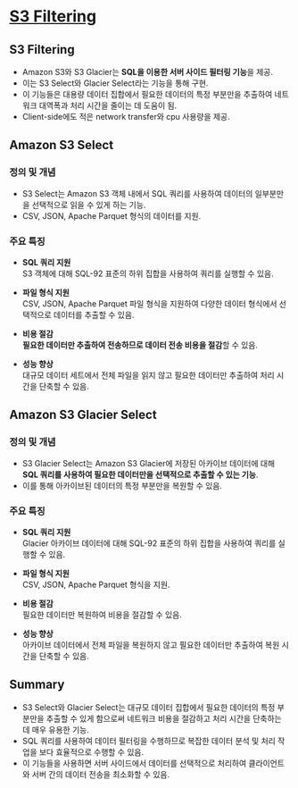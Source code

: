 # [S3 Filtering](https://aws.amazon.com/ko/blogs/korea/s3-glacier-select/)

## S3 Filtering

* Amazon S3와 S3 Glacier는 **SQL을 이용한 서버 사이드 필터링 기능**을 제공.  
* 이는 S3 Select와 Glacier Select라는 기능을 통해 구현.  
* 이 기능들은 대용량 데이터 집합에서 필요한 데이터의 특정 부분만을 추출하여 네트워크 대역폭과 처리 시간을 줄이는 데 도움이 됨.
* Client-side에도 적은 network transfer와 cpu 사용량을 제공.

## Amazon S3 Select

### 정의 및 개념
* S3 Select는 Amazon S3 객체 내에서 SQL 쿼리를 사용하여 데이터의 일부분만을 선택적으로 읽을 수 있게 하는 기능.  
* CSV, JSON, Apache Parquet 형식의 데이터를 지원.

### 주요 특징
* **SQL 쿼리 지원**  
S3 객체에 대해 SQL-92 표준의 하위 집합을 사용하여 쿼리를 실행할 수 있음.

* **파일 형식 지원**  
CSV, JSON, Apache Parquet 파일 형식을 지원하여 다양한 데이터 형식에서 선택적으로 데이터를 추출할 수 있음.

* **비용 절감**  
**필요한 데이터만 추출하여 전송하므로 데이터 전송 비용을 절감**할 수 있음.

* **성능 향상**  
대규모 데이터 세트에서 전체 파일을 읽지 않고 필요한 데이터만 추출하여 처리 시간을 단축할 수 있음.

## Amazon S3 Glacier Select

### 정의 및 개념
* S3 Glacier Select는 Amazon S3 Glacier에 저장된 아카이브 데이터에 대해 **SQL 쿼리를 사용하여 필요한 데이터만을 선택적으로 추출할 수 있는 기능**.  
* 이를 통해 아카이브된 데이터의 특정 부분만을 복원할 수 있음.

### 주요 특징
* **SQL 쿼리 지원**  
Glacier 아카이브 데이터에 대해 SQL-92 표준의 하위 집합을 사용하여 쿼리를 실행할 수 있음.

* **파일 형식 지원**  
CSV, JSON, Apache Parquet 형식을 지원.

* **비용 절감**  
필요한 데이터만 복원하여 비용을 절감할 수 있음.

* **성능 향상**  
아카이브 데이터에서 전체 파일을 복원하지 않고 필요한 데이터만 추출하여 복원 시간을 단축할 수 있음.

## Summary

* S3 Select와 Glacier Select는 대규모 데이터 집합에서 필요한 데이터의 특정 부분만을 추출할 수 있게 함으로써 네트워크 비용을 절감하고 처리 시간을 단축하는 데 매우 유용한 기능.  
* SQL 쿼리를 사용하여 데이터 필터링을 수행하므로 복잡한 데이터 분석 및 처리 작업을 보다 효율적으로 수행할 수 있음.  
* 이 기능들을 사용하면 서버 사이드에서 데이터를 선택적으로 처리하여 클라이언트와 서버 간의 데이터 전송을 최소화할 수 있음.